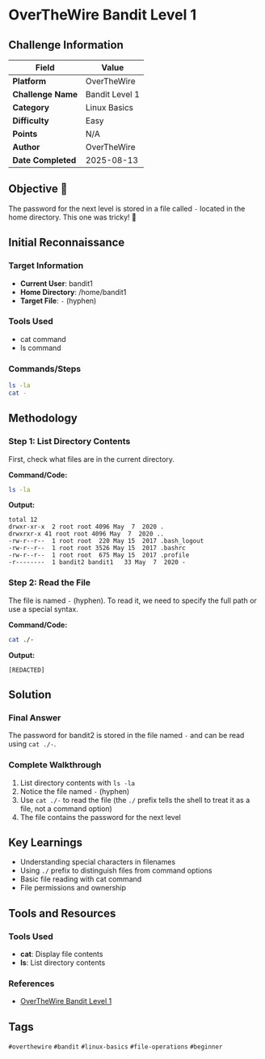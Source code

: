 # OverTheWire Bandit Level 1

## Challenge Information

| Field | Value |
|-------|-------|
| **Platform** | OverTheWire |
| **Challenge Name** | Bandit Level 1 |
| **Category** | Linux Basics |
| **Difficulty** | Easy |
| **Points** | N/A |
| **Author** | OverTheWire |
| **Date Completed** | 2025-08-13 |

## Objective 🎯

The password for the next level is stored in a file called `-` located in the home directory. This one was tricky! 🤔

## Initial Reconnaissance

### Target Information
- **Current User**: bandit1
- **Home Directory**: /home/bandit1
- **Target File**: `-` (hyphen)

### Tools Used
- cat command
- ls command

### Commands/Steps
```bash
ls -la
cat -
```

## Methodology

### Step 1: List Directory Contents
First, check what files are in the current directory.

**Command/Code:**
```bash
ls -la
```

**Output:**
```
total 12
drwxr-xr-x  2 root root 4096 May  7  2020 .
drwxrxr-x 41 root root 4096 May  7  2020 ..
-rw-r--r--  1 root root  220 May 15  2017 .bash_logout
-rw-r--r--  1 root root 3526 May 15  2017 .bashrc
-rw-r--r--  1 root root  675 May 15  2017 .profile
-r--------  1 bandit2 bandit1   33 May  7  2020 -
```

### Step 2: Read the File
The file is named `-` (hyphen). To read it, we need to specify the full path or use a special syntax.

**Command/Code:**
```bash
cat ./-
```

**Output:**
```
[REDACTED]
```

## Solution

### Final Answer
The password for bandit2 is stored in the file named `-` and can be read using `cat ./-`.

### Complete Walkthrough
1. List directory contents with `ls -la`
2. Notice the file named `-` (hyphen)
3. Use `cat ./-` to read the file (the `./` prefix tells the shell to treat it as a file, not a command option)
4. The file contains the password for the next level

## Key Learnings

- Understanding special characters in filenames
- Using `./` prefix to distinguish files from command options
- Basic file reading with cat command
- File permissions and ownership

## Tools and Resources

### Tools Used
- **cat**: Display file contents
- **ls**: List directory contents

### References
- [OverTheWire Bandit Level 1](https://overthewire.org/wargames/bandit/bandit1.html)


## Tags

`#overthewire` `#bandit` `#linux-basics` `#file-operations` `#beginner`
